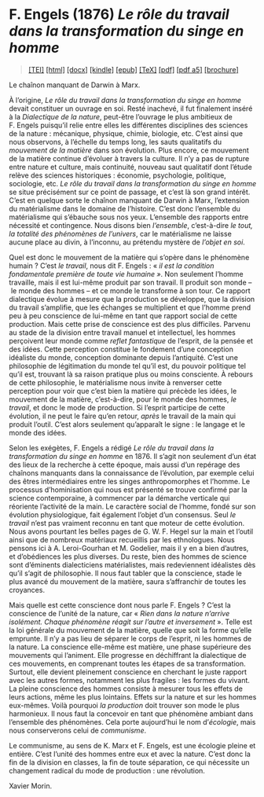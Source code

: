# F. Engels (1876)  <em>Le rôle du travail dans la transformation du singe en homme</em> 

>  <a target="_blank" title="Source XML/TEI" class="mime48 tei" href="https://hurlus.github.io/tei/engels1876_singe.xml">[TEI]</a>  <a target="_blank" title="HTML une page" class="mime48 html" href="https://hurlus.github.io/engels1876_singe/engels1876_singe.html">[html]</a>  <a target="_blank" title="Bureautique (LibreOffice, MS.Word)" class="mime48 docx" href="https://hurlus.github.io/engels1876_singe/engels1876_singe.docx">[docx]</a>  <a target="_blank" title="Amazon.kindle" class="mime48 mobi" href="https://hurlus.github.io/engels1876_singe/engels1876_singe.mobi">[kindle]</a>  <a target="_blank" title="EPUB, pour liseuses et téléphones" class="mime48 epub" href="https://hurlus.github.io/engels1876_singe/engels1876_singe.epub">[epub]</a>  <a target="_blank" title="LaTeX" class="mime48 tex" href="https://hurlus.github.io/engels1876_singe/engels1876_singe.tex">[TeX]</a>  <a target="_blank" title="PDF à imprimer, A4 2 colonnes" class="mime48 pdf" href="https://hurlus.github.io/engels1876_singe/engels1876_singe.pdf">[pdf]</a>  <a target="_blank" title="PDF à lire, A5 une colonne" class="mime48 a5" href="https://hurlus.github.io/engels1876_singe/engels1876_singe_a5.pdf">[pdf a5]</a>  <a target="_blank" title="Brochure à agrafer, pdf imposé pour imprimante recto/verso" class="mime48 brochure" href="https://hurlus.github.io/engels1876_singe/engels1876_singe_brochure.pdf">[brochure]</a> 



<article xmlns="http://www.w3.org/1999/xhtml">
  <p class="label">Le chaînon manquant de Darwin à Marx.</p>
  <p class="p noindent">À l’origine, <em>Le rôle du travail dans la transformation du singe en homme</em> devait constituer un ouvrage en soi. Resté inachevé, il fut finalement inséré à la <em>Dialectique de la nature</em>, peut-être l’ouvrage le plus ambitieux de F. Engels puisqu’il relie entre elles les différentes disciplines des sciences de la nature : mécanique, physique, chimie, biologie, etc. C’est ainsi que nous observons, à l’échelle du temps long, les sauts qualitatifs du <em>mouvement de la matière</em> dans son évolution. Plus encore, ce mouvement de la matière continue d’évoluer à travers la culture. Il n’y a pas de rupture entre nature et culture, mais continuité, nouveau saut qualitatif dont l’étude relève des sciences historiques : économie, psychologie, politique, sociologie, etc. <em>Le rôle du travail dans la transformation du singe en homme</em> se situe précisément sur ce point de passage, et c’est là son grand intérêt. C’est en quelque sorte le chaînon manquant de Darwin à Marx, l’extension du matérialisme dans le domaine de l’histoire. C’est donc l’ensemble du matérialisme qui s’ébauche sous nos yeux. L’ensemble des rapports entre nécessité et contingence. Nous disons bien <em>l’ensemble</em>, c’est-à-dire <em>le tout, la totalité des phénomènes de l’univers</em>, car le matérialisme ne laisse aucune place au divin, à l’inconnu, au prétendu mystère de <em>l’objet en soi</em>.</p>
  <p class="p">Quel est donc le mouvement de la matière qui s’opère dans le phénomène humain ? C’est <em>le travail</em>, nous dit F. Engels : « <em>il est la condition fondamentale première de toute vie humaine »</em>. Non seulement l’homme travaille, mais il est lui-même produit par son travail. Il produit son monde – le monde des hommes – et ce monde le transforme à son tour. Ce rapport dialectique évolue à mesure que la production se développe, que la division du travail s’amplifie, que les échanges se multiplient et que l’homme prend peu à peu conscience de lui-même en tant que rapport social de cette production. Mais cette prise de conscience est des plus difficiles. Parvenu au stade de la division entre travail manuel et intellectuel, les hommes perçoivent leur monde comme <em>reflet fantastique</em> de l’esprit, de la pensée et des idées. Cette perception constitue le fondement d’une conception idéaliste du monde, conception dominante depuis l’antiquité. C’est une philosophie de légitimation du monde tel qu’il est, du pouvoir politique tel qu’il est, trouvant là sa raison pratique plus ou moins consciente. À rebours de cette philosophie, le matérialisme nous invite à renverser cette perception pour voir que c’est bien la matière qui précède les idées, le mouvement de la matière, c’est-à-dire, pour le monde des hommes, <em>le travail</em>, et donc le mode de production. Si l’esprit participe de cette évolution, il ne peut le faire qu’en retour, <em>après</em> le travail de la main qui produit l’outil. C’est alors seulement qu’apparaît le signe : le langage et le monde des idées.</p>
  <p class="p">Selon les exégètes, F. Engels a rédigé <em>Le rôle du travail dans la transformation du singe en homme</em> en 1876. Il s’agit non seulement d’un état des lieux de la recherche à cette époque, mais aussi d’un repérage des chaînons manquants dans la connaissance de l’évolution, par exemple celui des êtres intermédiaires entre les singes anthropomorphes et l’homme. Le processus d’hominisation qui nous est présenté se trouve confirmé par la science contemporaine, à commencer par la démarche verticale qui réoriente l’activité de la main. Le caractère social de l’homme, fondé sur son évolution physiologique, fait également l’objet d’un consensus. Seul <em>le travail</em> n’est pas vraiment reconnu en tant que moteur de cette évolution. Nous avons pourtant les belles pages de G. W. F. Hegel sur la main et l’outil ainsi que de nombreux matériaux recueillis par les ethnologues. Nous pensons ici à A. Leroi-Gourhan et M. Godelier, mais il y en a bien d’autres, et d’obédiences les plus diverses. Du reste, bien des hommes de science sont d’éminents dialecticiens matérialistes, mais redeviennent idéalistes dès qu’il s’agit de philosophie. Il nous faut tabler que la conscience, stade le plus avancé du mouvement de la matière, saura s’affranchir de toutes les croyances.</p>
  <p class="p">Mais quelle est cette conscience dont nous parle F. Engels ? C’est la conscience de l’unité de la nature, car « <em>Rien dans la nature n’arrive isolément. Chaque phénomène réagit sur l’autre et inversement</em> ». Telle est la loi générale du mouvement de la matière, quelle que soit la forme qu’elle emprunte. Il n’y a pas lieu de séparer le corps de l’esprit, ni les hommes de la nature. La conscience elle-même est matière, une phase supérieure des mouvements qui l’animent. Elle progresse en déchiffrant la dialectique de ces mouvements, en comprenant toutes les étapes de sa transformation. Surtout, elle devient pleinement conscience en cherchant le juste rapport avec les autres formes, notamment les plus fragiles : les formes du vivant. La pleine conscience des hommes consiste à mesurer tous les effets de leurs actions, même les plus lointains. Effets sur la nature et sur les hommes eux-mêmes. Voilà pourquoi <em>la production</em> doit trouver son mode le plus harmonieux. Il nous faut la concevoir en tant que phénomène ambiant dans l’ensemble des phénomènes. Cela porte aujourd’hui le nom d’<em>écologie</em>, mais nous conserverons celui de <em>communisme</em>.</p>
  <p class="p">Le communisme, au sens de K. Marx et F. Engels, est une écologie pleine et entière. C’est l’unité des hommes entre eux et avec la nature. C’est donc la fin de la division en classes, la fin de toute séparation, ce qui nécessite un changement radical du mode de production : une révolution.</p>
  <p class="p noindent right">Xavier Morin.</p>
  <br class="space "/>
</article>
